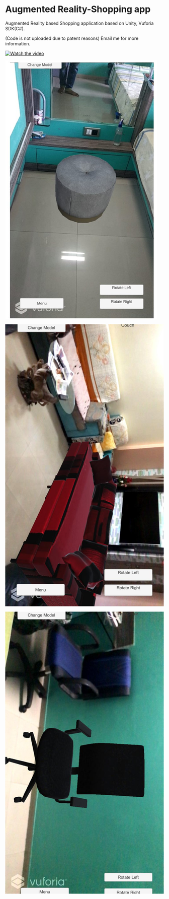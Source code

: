 # Augmented Reality-Shopping app
Augmented Reality based Shopping application based on Unity, Vuforia SDK(C#).

(Code is not uploaded due to patent reasons)
Email me for more information.

[![Watch the video](https://i.imgur.com/vKb2F1B.png)](https://youtu.be/9lK6wGC9LYs)

<p><img alt="Image" title="icon" src="Annotation 2020-07-29 191858.jpg" /></p>

<p><img alt="Image" title="icon" src="WhatsApp Image 2020-07-29 at 6.47.16 PM (1).jpeg" /></p>

<p><img alt="Image" title="icon" src="WhatsApp Image 2020-07-29 at 6.47.16 PM.jpeg" /></p>
